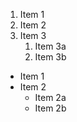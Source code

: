 1. Item 1
2. Item 2
3. Item 3
   1. Item 3a
   2. Item 3b
 * Item 1
* Item 2
  * Item 2a
  * Item 2b

